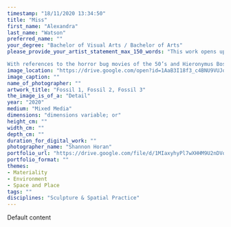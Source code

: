 ```yaml
---
timestamp: "18/11/2020 13:34:50"
title: "Miss"
first_name: "Alexandra"
last_name: "Watson"
preferred_name: ""
your_degree: "Bachelor of Visual Arts / Bachelor of Arts"
please_provide_your_artist_statement_max_150_words: "This work opens up a different kind of imaginative thinking about the Anthropocene, drawing from ideas around the global mobility of humans and animals. It invites you to bear witness to a fictional, but entirely possible, historical apocalyptic turning point: imagining a Gypsy Moth invasion which would pose a great threat to Australian agriculture. The life cycle and spread of this highly invasive species is captured in Future Fossil 1-3 and brought to life through augmented reality. International Package: the disturbing release heightens the sense of threat at a personal level, by unleashing ravenous Gypsy Moth caterpillar in domestic space.  

With references to the horror bug movies of the 50’s and Hieronymus Bosch’s representations of the apocalypse. The imagined monster becomes a symbol for facing bigger fears: the horror of what we have done in the pursuit of science, technology and ever-increasing global mobility."
image_location: "https://drive.google.com/open?id=1AaB3I18f3_c4BNU9VUJo4W4luw4Nq79b"
image_caption: ""
name_of_photographer: ""
artwork_title: "Fossil 1, Fossil 2, Fossil 3"
the_image_is_of_a: "Detail"
year: "2020"
medium: "Mixed Media"
dimensions: "dimensions variable; or"
height_cm: ""
width_cm: ""
depth_cm: ""
duration_for_digital_work: ""
photographer_name: "Shannon Horan"
portfolio_url: "https://drive.google.com/file/d/1MIaxyhyPl7wXHHM9U2nDVoQiimHRLRNY/view?usp=sharing"
portfolio_format: ""
themes:
- Materiality
- Environment
- Space and Place
tags: ""
disciplines: "Sculpture & Spatial Practice"
---
```


Default content
